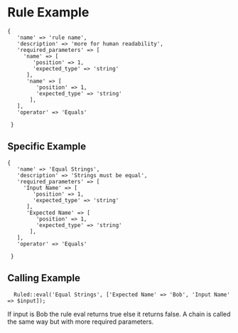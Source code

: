 # Rule Example

```
{
   'name' => 'rule name',
   'description' => 'more for human readability',
   'required_parameters' => [
     'name' => [
        'position' => 1,
        'expected_type' => 'string'
      ],
      'name' => [
         'position' => 1,
         'expected_type' => 'string'
       ],
   ],
   'operator' => 'Equals'

 }
```
## Specific Example

```
{
   'name' => 'Equal Strings',
   'description' => 'Strings must be equal',
   'required_parameters' => [
     'Input Name' => [
        'position' => 1,
        'expected_type' => 'string'
      ],
      'Expected Name' => [
         'position' => 1,
         'expected_type' => 'string'
       ],
   ],
   'operator' => 'Equals'

 }
```

## Calling Example
```
  Ruled::eval('Equal Strings', ['Expected Name' => 'Bob', 'Input Name' => $input]);
```

If input is Bob the rule eval returns true else it returns false. A chain is called the same way but with more required parameters.
